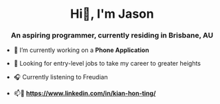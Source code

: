 <h1 align="center">Hi👋, I'm Jason</h1>
<h3 align="center">An aspiring programmer, currently residing in Brisbane, AU</h3>

- 🔭 I’m currently working on a **Phone Application**

- :eyes: Looking for entry-level jobs to take my career to greater heights

- :headphones: Currently listening to Freudian

- 📫:link: **https://www.linkedin.com/in/kian-hon-ting/**



